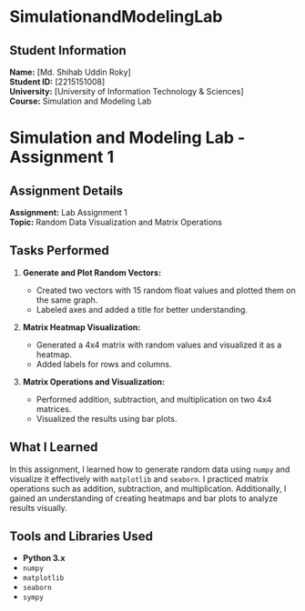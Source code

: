 # SimulationandModelingLab

## Student Information  
**Name:** [Md. Shihab Uddin Roky]  
**Student ID:** [2215151008]  
**University:** [University of Information Technology & Sciences]  
**Course:** Simulation and Modeling Lab

# Simulation and Modeling Lab - Assignment 1  
## Assignment Details  
**Assignment:** Lab Assignment 1  
**Topic:** Random Data Visualization and Matrix Operations  

## Tasks Performed  
1. **Generate and Plot Random Vectors:**  
   - Created two vectors with 15 random float values and plotted them on the same graph.  
   - Labeled axes and added a title for better understanding.  

2. **Matrix Heatmap Visualization:**  
   - Generated a 4x4 matrix with random values and visualized it as a heatmap.  
   - Added labels for rows and columns.  

3. **Matrix Operations and Visualization:**  
   - Performed addition, subtraction, and multiplication on two 4x4 matrices.  
   - Visualized the results using bar plots.  

## What I Learned  
In this assignment, I learned how to generate random data using `numpy` and visualize it effectively with `matplotlib` and `seaborn`. I practiced matrix operations such as addition, subtraction, and multiplication. Additionally, I gained an understanding of creating heatmaps and bar plots to analyze results visually.

## Tools and Libraries Used  
- **Python 3.x**  
- `numpy`  
- `matplotlib`  
- `seaborn`  
- `sympy`  
